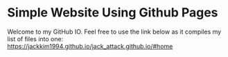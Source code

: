 # Simple Website Using Github Pages
Welcome to my GitHub IO.
Feel free to use the link below as it compiles my list of files into one:
https://jackkim1994.github.io/jack_attack.github.io/#home
